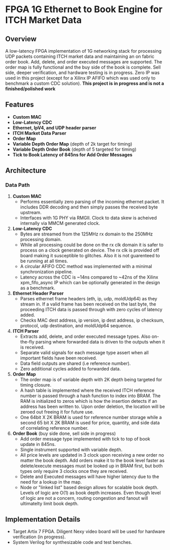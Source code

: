 # FPGA 1G Ethernet to Book Engine for ITCH Market Data

## Overview
A low-latency FPGA implementation of 1G networking stack for processing UDP packets containing ITCH market data and maintaining an on fabric order book. Add, delete, and order executed messages are supported. The order map is fully functional and the buy side of the book is complete. Sell side, deeper verification, and hardware testing is in progress. Zero IP was used in this project (except for a Xilinx IP AFIFO which was used only to benchmark a custom CDC solution). **This project is in progress and is not a finished/polished work**

## Features
- **Custom MAC**
- **Low-Latency CDC**
- **Ethernet, IpV4, and UDP header parser**
- **ITCH Market Data Parser**
- **Order Map**
- **Variable Depth Order Map**  (depth of 2k target for timing)
- **Variable Depth Order Book** (depth of 5 targeted for timing)
- **Tick to Book Latency of 845ns for Add Order Messages**

## Architecture
### Data Path
1. **Custom MAC**
    - Performs essentially zero parsing of the incoming ethernet packet. It includes DDR decoding and then simply passes the received byte upstream.
    - Interfaces with 1G PHY via RMGII. Clock to data skew is acheived internally via MMCM generated clock.
2. **Low-Latency CDC**
    - Bytes are streamed from the 125MHz rx domain to the 250MHz processing domain.
    - While all processing could be done on the rx clk domain it is safer to process on a clock generated on device. The rx clk is provided off board making it susceptible to glitches. Also it is not guarenteed to be running at all times.
    - A circular AFIFO CDC method was implemented with a minimal synchronization pipeline.
    - Latency across the CDC is ~14ns compared to ~42ns of the Xilinx xpm_fifo_async IP which can be optionally generated in the design as a benchmark.
3. **Ethernet Header Parser**
    - Parses ethernet frame headers (eth, ip, udp, moldUdp64) as they stream in. If a valid frame has been received on the last byte, the proceeding ITCH data is passed through with zero cycles of latency added.
    - Checks MAC dest address, ip version, ip dest address, ip checksum, protocol, udp destination, and moldUdp64 sequence.
4. **ITCH Parser**
    - Extracts add, delete, and order executed message types. Also on-the-fly parsing where forwarded data is driven to the outputs when it is received.
    - Separate valid signals for each message type assert when all important fields have been received.
    - Data field outputs are shared (i.e reference number).
    - Zero additional cycles added to forwarded data.
4.  **Order Map**
    - The order map is of variable depth with 2K depth being targeted for timing closure.
    - A hash table is implemented where the received ITCH reference number is passed through a hash function to index into BRAM. The RAM is initialized to zeros which is how the insertion detects if an address has been written to. Upon order deletion, the location will be zeroed out freeing it for future use.
    - One 64bit X 2K BRAM is used for reference number storage while a second 65 bit X 2K BRAM is used for price, quantity, and side data of correlating reference number.
5. **Order Book** (buy side done, sell side in progress)
    - Add order message type implemented with tick to top of book update in 845ns.
    - Single instrument supported with variable depth.
    - All price levels are updated in 3 clock upon receiving a new order no matter the book depth. Add orders make it to the book level faster as delete/execute messages must be looked up in BRAM first, but both types only require 3 clocks once they are received.
    - Delete and Executed messages will have higher latency due to the need for a lookup in the map.
    - Node or "linked list" based design allows for scalable book depth. Levels of logic are O(1) as book depth increases. Even though level of logic are not a concern, routing congestion and fanout will ultimatelty limit book depth.

## Implementation Details
- Target Artix 7 FPGA. Diligent Nexy video board will be used for hardware verification (in progress).
- System Verilog for synthesizable code and test benches.

